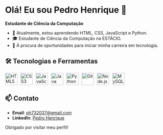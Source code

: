 # Olá! Eu sou Pedro Henrique 👋

**Estudante de Ciência da Computação** 

- 🌱 Atualmente, estou aprendendo HTML, CSS, JavaScript e Python.
- 🎓 Estudante de Ciência da Computação na ESTÁCIO.
- 💼 À procura de oportunidades para iniciar minha carreira em tecnologia.
  

## 🛠️ Tecnologias e Ferramentas
<div style="display: flex; align-items: center; gap: 10px;">
    <img src="https://cdn.jsdelivr.net/gh/devicons/devicon/icons/html5/html5-original.svg" alt="HTML5" style="width: 40px; height: 40px;">
    <img src="https://cdn.jsdelivr.net/gh/devicons/devicon/icons/css3/css3-original.svg" alt="CSS3" style="width: 40px; height: 40px;">
    <img src="https://cdn.jsdelivr.net/gh/devicons/devicon/icons/javascript/javascript-original.svg" alt="JavaScript" style="width: 40px; height: 40px;">
    <img src="https://cdn.jsdelivr.net/gh/devicons/devicon/icons/java/java-original.svg" alt="Java" style="width: 40px; height: 40px;">
    <img src="https://cdn.jsdelivr.net/gh/devicons/devicon/icons/python/python-original.svg" alt="Python" style="width: 40px; height: 40px;">
    <img src="https://cdn.jsdelivr.net/gh/devicons/devicon/icons/git/git-original.svg" alt="Git" style="width: 40px; height: 40px;">
    <img src="https://cdn.jsdelivr.net/gh/devicons/devicon/icons/nodejs/nodejs-original.svg" alt="Node.js" style="width: 40px; height: 40px;">
    <img src="https://cdn.jsdelivr.net/gh/devicons/devicon/icons/mysql/mysql-original.svg" alt="MySQL" style="width: 40px; height: 40px;">
</div>

## 📫 Contato
- **Email**: [ph732037@gmail.com](mailto:ph732037@gmail.com)
- **LinkedIn**: [Pedro Henrique](https://www.linkedin.com/in/pedro-henrique)

Obrigado por visitar meu perfil!
